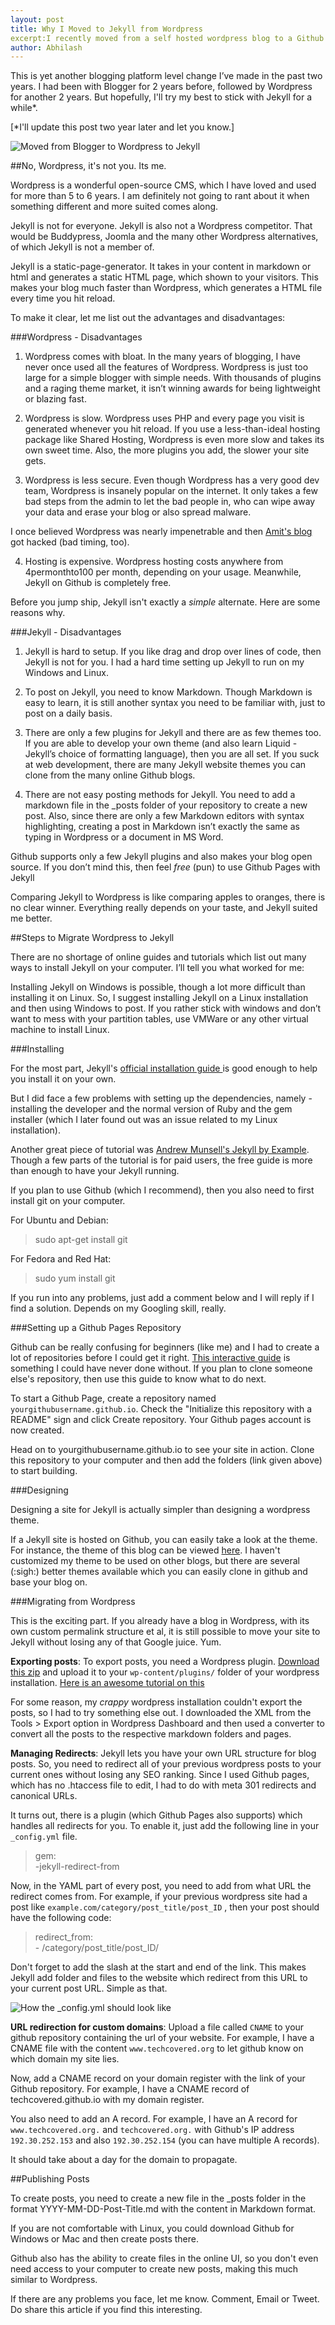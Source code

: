 ```yaml
---
layout: post
title: Why I Moved to Jekyll from Wordpress
excerpt:I recently moved from a self hosted wordpress blog to a Github hosted Jekyll blog. Here are the list of reasons why.
author: Abhilash
---
```


This is yet another blogging platform level change I’ve made in the past two years. I had been with Blogger for 2 years before, followed by Wordpress for another 2 years. But hopefully, I'll try my best to stick with Jekyll for a while*.

[*I'll update this post two year later and let you know.]

![Moved from Blogger to Wordpress to Jekyll ](http://www.techcovered.org/images/blogger-wordpress-jekyll.png)

##No, Wordpress, it's not you. Its me.

Wordpress is a wonderful open-source CMS, which I have loved and used for more than 5 to 6 years. I am definitely not going to rant about it when something different and more suited comes along.

Jekyll is not for everyone. Jekyll is also not a Wordpress competitor. That would be Buddypress, Joomla and the many other Wordpress alternatives, of which Jekyll is not a member of.

Jekyll is a static-page-generator. It takes in your content in markdown or html and generates a static HTML page, which shown to your visitors. This makes your blog much faster than Wordpress, which generates a HTML file every time you hit reload.

To make it clear, let me list out the advantages and disadvantages:

###Wordpress - Disadvantages

1. Wordpress comes with bloat. In the many years of blogging, I have never once used all the features of Wordpress. Wordpress is just too large for a simple blogger with simple needs. With thousands of plugins and a raging theme market, it isn’t winning awards for being lightweight or blazing fast.

2. Wordpress is slow. Wordpress uses PHP and every page you visit is generated whenever you hit reload. If you use a less-than-ideal hosting package like Shared Hosting, Wordpress is even more slow and takes its own sweet time. Also, the more plugins you add, the slower your site gets.

3. Wordpress is less secure. Even though Wordpress has a very good dev team, Wordpress is insanely popular on the internet. It only takes a few bad steps from the admin to let the bad people in, who can wipe away your data and erase your blog or also spread malware. 

I once believed Wordpress was nearly impenetrable and then [Amit's blog](http://www.labnol.org/home/update/21466/) got hacked (bad timing, too). 

4. Hosting is expensive. Wordpress hosting costs anywhere from 4permonthto100 per month, depending on your usage. Meanwhile, Jekyll on Github is completely free.

Before you jump ship, Jekyll isn't exactly a *simple* alternate. Here are some reasons why.

###Jekyll - Disadvantages 

1. Jekyll is hard to setup. If you like drag and drop over lines of code, then Jekyll is not for you. I had a hard time setting up Jekyll to run on my Windows and Linux.

2. To post on Jekyll, you need to know Markdown. Though Markdown is easy to learn, it is still another syntax you need to be familiar with, just to post on a daily basis.

3. There are only a few plugins for Jekyll and there are as few themes too. If you are able to develop your own theme (and also learn Liquid - Jekyll’s choice of formatting language), then you are all set. If you suck at web development, there are many Jekyll website themes you can clone from the many online Github blogs.

4. There are not easy posting methods for Jekyll. You need to add a markdown file in the _posts folder of your repository to create a new post. Also, since there are only a few Markdown editors with syntax highlighting, creating a post in Markdown isn’t exactly the same as typing in Wordpress or a document in MS Word.

Github supports only a few Jekyll plugins and also makes your blog open source. If you don’t mind this, then feel *free* (pun) to use Github Pages with Jekyll

Comparing Jekyll to Wordpress is like comparing apples to oranges, there is no clear winner. Everything really depends on your taste, and Jekyll suited me better.


##Steps to Migrate Wordpress to Jekyll

There are no shortage of online guides and tutorials which list out many ways to install Jekyll on your computer. I’ll tell you what worked for me:

Installing Jekyll on Windows is possible, though a lot more difficult than installing it on Linux. So, I suggest installing Jekyll on a Linux installation and then using Windows to post. If you rather stick with windows and don’t want to mess with your partition tables, use VMWare or any other virtual machine to install Linux. 

###Installing

 For the most part, Jekyll's [official installation guide ](http://jekyllrb.com/docs/installation/) is good enough to help you install it on your own.

But I did face a few problems with setting up the dependencies, namely - installing the developer and the normal version of Ruby and the gem installer (which I later found out was an issue related to my Linux installation).

Another great piece of tutorial was [Andrew Munsell's Jekyll by Example](https://www.andrewmunsell.com/tutorials/jekyll-by-example). Though a few parts of the tutorial is for paid users, the free guide is more than enough to have your Jekyll running.

If you plan to use Github (which I recommend), then you also need to first install git on your computer.

For Ubuntu and Debian:
>sudo apt-get install git

For Fedora and Red Hat:
>sudo yum install git

If you run into any problems, just add a comment below and I will reply if I find a solution. Depends on my Googling skill, really.

###Setting up a Github Pages Repository

Github can be really confusing for beginners (like me) and I had to create a lot of repositories before I could get it right. [This interactive guide](http://www.thinkful.com/learn/a-guide-to-using-github-pages/) is something I could have never done without. If you plan to clone someone else's repository, then use this guide to know what to do next.

To start a Github Page, create a repository named `yourgithubusername.github.io`. Check the "Initialize this repository with a README" sign and click Create repository. Your Github pages account is now created. 

Head on to yourgithubusername.github.io to see your site in action. Clone this repository to your computer and then add the folders (link given above) to start building.

###Designing 

Designing a site for Jekyll is actually simpler than designing a wordpress theme. 

If a Jekyll site is hosted on Github, you can easily take a look at the theme. For instance, the theme of this blog can be viewed [here](http://www.github.com/techcovered/techcovered.github.io). I haven't customized my theme to be used on other blogs, but there are several (:sigh:) better themes available which you can easily clone in github and base your blog on.

###Migrating from Wordpress

This is the exciting part. If you already have a blog in Wordpress, with its own custom permalink structure et al, it is still possible to move your site to Jekyll without losing any of that Google juice. Yum.

**Exporting posts**: To export posts, you need a Wordpress plugin. [Download this zip](https://github.com/benbalter/wordpress-to-jekyll-exporter/archive/master.zip) and upload it to your `wp-content/plugins/` folder of your wordpress installation. [Here is an awesome tutorial on this](http://www.girliemac.com/blog/2013/12/27/wordpress-to-jekyll/)

For some reason, my *crappy* wordpress installation couldn't export the posts, so I had to try something else out. I downloaded the XML from the Tools > Export option in Wordpress Dashboard and then used a converter to convert all the posts to the respective markdown folders and pages. 

**Managing Redirects**: Jekyll lets you have your own URL structure for blog posts. So, you need to redirect all of your previous wordpress posts to your current ones without losing any SEO ranking. Since I used Github pages, which has no .htaccess file to edit, I had to do with meta 301 redirects and canonical URLs. 

It turns out, there is a plugin (which Github Pages also supports) which handles all redirects for you. To enable it, just add the following line in your `_config.yml` file.

>gem: <br>
> \-jekyll-redirect-from

Now, in the YAML part of every post, you need to add from what URL the redirect comes from. For example, if your previous wordpress site had a post like `example.com/category/post_title/post_ID` , then your post should have the following code:

>redirect_from: <br>
>  \- /category/post\_title/post\_ID/

Don't forget to add the slash at the start and end of the link. This makes Jekyll add folder and files to the website which redirect from this URL to your current post URL. Simple as that.

![How the _config.yml should look like](http://www.techcovered.org/images/jekyll-config-yml.png)

**URL redirection for custom domains**: Upload a file called `CNAME` to your github repository containing the url of your website. For example, I have a CNAME file with the content `www.techcovered.org` to let github know on which domain my site lies.

Now, add a CNAME record on your domain register with the link of your Github repository. For example, I have a CNAME record of techcovered.github.io with my domain register.

You also need to add an A record. For example, I have an A record for `www.techcovered.org.` and `techcovered.org.` with Github's IP address `192.30.252.153` and also `192.30.252.154` (you can have multiple A records).

It should take about a day for the domain to propagate.

##Publishing Posts

To create posts, you need to create a new file in the _posts folder in the format YYYY-MM-DD-Post-Title.md with the content in Markdown format. 

If you are not comfortable with Linux, you could download Github for Windows or Mac and then create posts there. 

Github also has the ability to create files in the online UI, so you don't even need access to your computer to create new posts, making this much similar to Wordpress. 

If there are any problems you face, let me know. Comment, Email or Tweet. Do share this article if you find this interesting.